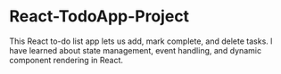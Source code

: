 # React-TodoApp-Project
This React to-do list app lets us add, mark complete, and delete tasks. l have learned about state management, event handling, and dynamic component rendering in React.
